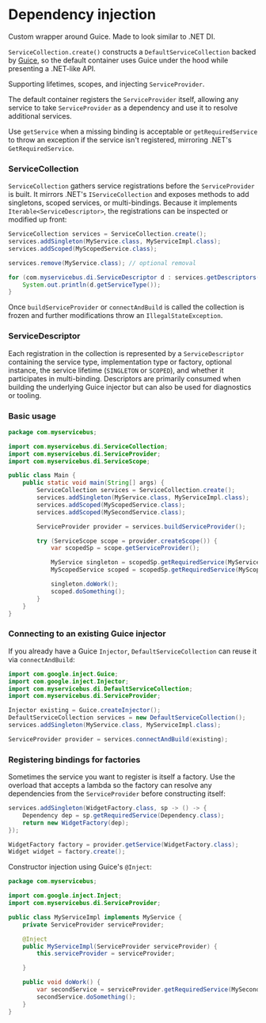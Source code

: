 # Dependency injection

Custom wrapper around Guice. Made to look similar to .NET DI.

`ServiceCollection.create()` constructs a `DefaultServiceCollection`
backed by [Guice](https://github.com/google/guice), so the default container
uses Guice under the hood while presenting a .NET-like API.

Supporting lifetimes, scopes, and injecting `ServiceProvider`.

The default container registers the `ServiceProvider` itself, allowing any
service to take `ServiceProvider` as a dependency and use it to resolve
additional services.

Use `getService` when a missing binding is acceptable or `getRequiredService`
to throw an exception if the service isn't registered, mirroring .NET's
`GetRequiredService`.

### ServiceCollection

`ServiceCollection` gathers service registrations before the `ServiceProvider`
is built. It mirrors .NET's `IServiceCollection` and exposes methods to add
singletons, scoped services, or multi-bindings. Because it implements
`Iterable<ServiceDescriptor>`, the registrations can be inspected or modified
up front:

```java
ServiceCollection services = ServiceCollection.create();
services.addSingleton(MyService.class, MyServiceImpl.class);
services.addScoped(MyScopedService.class);

services.remove(MyService.class); // optional removal

for (com.myservicebus.di.ServiceDescriptor d : services.getDescriptors()) {
    System.out.println(d.getServiceType());
}
```

Once `buildServiceProvider` or `connectAndBuild` is called the collection is
frozen and further modifications throw an `IllegalStateException`.

### ServiceDescriptor

Each registration in the collection is represented by a `ServiceDescriptor`
containing the service type, implementation type or factory, optional instance,
the service lifetime (`SINGLETON` or `SCOPED`), and whether it participates in
multi-binding. Descriptors are primarily consumed when building the underlying
Guice injector but can also be used for diagnostics or tooling.

### Basic usage

```java
package com.myservicebus;

import com.myservicebus.di.ServiceCollection;
import com.myservicebus.di.ServiceProvider;
import com.myservicebus.di.ServiceScope;

public class Main {
    public static void main(String[] args) {
        ServiceCollection services = ServiceCollection.create();
        services.addSingleton(MyService.class, MyServiceImpl.class);
        services.addScoped(MyScopedService.class);
        services.addScoped(MySecondService.class);

        ServiceProvider provider = services.buildServiceProvider();

        try (ServiceScope scope = provider.createScope()) {
            var scopedSp = scope.getServiceProvider();

            MyService singleton = scopedSp.getRequiredService(MyService.class);
            MyScopedService scoped = scopedSp.getRequiredService(MyScopedService.class);

            singleton.doWork();
            scoped.doSomething();
        }
    }
}
```

### Connecting to an existing Guice injector

If you already have a Guice `Injector`, `DefaultServiceCollection` can reuse it via `connectAndBuild`:

```java
import com.google.inject.Guice;
import com.google.inject.Injector;
import com.myservicebus.di.DefaultServiceCollection;
import com.myservicebus.di.ServiceProvider;

Injector existing = Guice.createInjector();
DefaultServiceCollection services = new DefaultServiceCollection();
services.addSingleton(MyService.class, MyServiceImpl.class);

ServiceProvider provider = services.connectAndBuild(existing);
```

### Registering bindings for factories

Sometimes the service you want to register is itself a factory. Use the
overload that accepts a lambda so the factory can resolve any dependencies
from the `ServiceProvider` before constructing itself:

```java
services.addSingleton(WidgetFactory.class, sp -> () -> {
    Dependency dep = sp.getRequiredService(Dependency.class);
    return new WidgetFactory(dep);
});

WidgetFactory factory = provider.getService(WidgetFactory.class);
Widget widget = factory.create();
```

Constructor injection using Guice's `@Inject`:

```java
package com.myservicebus;

import com.google.inject.Inject;
import com.myservicebus.di.ServiceProvider;

public class MyServiceImpl implements MyService {
    private ServiceProvider serviceProvider;

    @Inject
    public MyServiceImpl(ServiceProvider serviceProvider) {
        this.serviceProvider = serviceProvider;

    }

    public void doWork() {
        var secondService = serviceProvider.getRequiredService(MySecondService.class);
        secondService.doSomething();
    }
}
```
